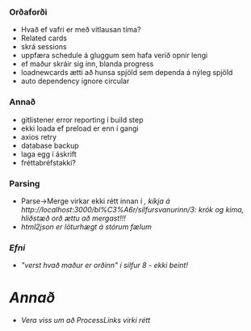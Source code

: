 ### Orðaforði

- Hvað ef vafri er með vitlausan tíma?
- Related cards
- skrá sessions
- uppfæra schedule á gluggum sem hafa verið opnir lengi
- ef maður skráir sig inn, blanda progress
- loadnewcards ætti að hunsa spjöld sem dependa á nýleg spjöld
- auto dependency ignore circular

### Annað

- gitlistener error reporting í build step
- ekki loada ef preload er enn í gangi
- axios retry
- database backup
- laga egg í áskrift
- fréttabréfstakki?

### Parsing
* Parse->Merge virkar ekki rétt innan í <em/>, kíkja á http://localhost:3000/bl%C3%A6r/silfursvanurinn/3: krók og kima, hliðstæð orð ættu að mergast!!!
* html2json er löturhægt á stórum fælum

### Efni
* "verst hvað maður er orðinn" í silfur 8 - ekki beint!

# Annað

* Vera viss um að ProcessLinks virki rétt
